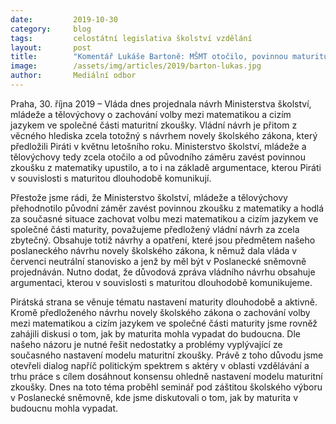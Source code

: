 ```yaml
---
date:         2019-10-30
category:     blog
tags:         celostátní legislativa školství vzdělání
layout:       post
title:        "Komentář Lukáše Bartoně: MŠMT otočilo, povinnou maturitu z matematiky nechce. Návrh je navíc totožný s pirátskou novelou představenou v červnu"
image:        /assets/img/articles/2019/barton-lukas.jpg
author:       Mediální odbor
---
```


 


Praha, 30. října 2019 – Vláda dnes projednala návrh Ministerstva školství, mládeže a tělovýchovy o zachování volby mezi matematikou a cizím jazykem ve společné části maturitní zkoušky. Vládní návrh je přitom z věcného hlediska zcela totožný s návrhem novely školského zákona, který předložili Piráti v květnu letošního roku. Ministerstvo školství, mládeže a tělovýchovy tedy zcela otočilo a od původního záměru zavést povinnou zkoušku z matematiky upustilo, a to i na základě argumentace, kterou Piráti v souvislosti s maturitou dlouhodobě komunikují. 

 

Přestože jsme rádi, že Ministerstvo školství, mládeže a tělovýchovy přehodnotilo původní záměr zavést povinnou zkoušku z matematiky a hodlá za současné situace zachovat volbu mezi matematikou a cizím jazykem ve společné části maturity, považujeme předložený vládní návrh za zcela zbytečný. Obsahuje totiž návrhy a opatření, které jsou předmětem našeho poslaneckého návrhu novely školského zákona, k němuž dala vláda v červenci neutrální stanovisko a jenž by měl být v Poslanecké sněmovně projednáván. Nutno dodat, že důvodová zpráva vládního návrhu obsahuje argumentaci, kterou v souvislosti s maturitou dlouhodobě komunikujeme. 

 

Pirátská strana se věnuje tématu nastavení maturity dlouhodobě a aktivně. Kromě předloženého návrhu novely školského zákona o zachování volby mezi matematikou a cizím jazykem ve společné části maturity jsme rovněž zahájili diskusi o tom, jak by maturita mohla vypadat do budoucna. Dle našeho názoru je nutné řešit nedostatky a problémy vyplývající ze současného nastavení modelu maturitní zkoušky. Právě z toho důvodu jsme otevřeli dialog napříč politickým spektrem s aktéry v oblasti vzdělávání a trhu práce s cílem dosáhnout konsensu ohledně nastavení modelu maturitní zkoušky. Dnes na toto téma proběhl seminář pod záštitou školského výboru v Poslanecké sněmovně, kde jsme diskutovali o tom, jak by maturita v budoucnu mohla vypadat.
